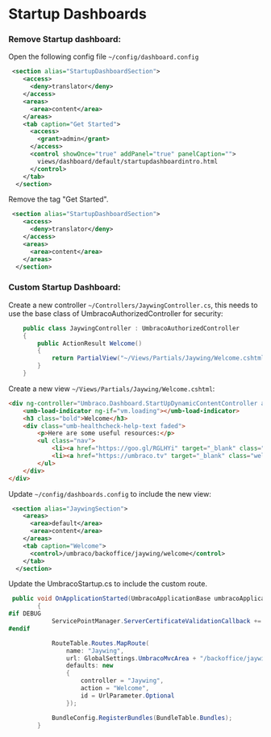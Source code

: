 # Startup Dashboards

### Remove Startup dashboard:
Open the following config file `~/config/dashboard.config`

~~~xml
 <section alias="StartupDashboardSection">
    <access>
      <deny>translator</deny>
    </access>
    <areas>
      <area>content</area>
    </areas>
    <tab caption="Get Started">
      <access>
        <grant>admin</grant>
      </access>
      <control showOnce="true" addPanel="true" panelCaption="">
        views/dashboard/default/startupdashboardintro.html
      </control>
    </tab>
  </section>
  ~~~
Remove the tag "Get Started".

~~~xml
 <section alias="StartupDashboardSection">
    <access>
      <deny>translator</deny>
    </access>
    <areas>
      <area>content</area>
    </areas>
  </section>
  ~~~
### Custom Startup Dashboard:

Create a new controller `~/Controllers/JaywingController.cs`, this needs to use the base class of UmbracoAuthorizedController for security:

~~~csharp
    public class JaywingController : UmbracoAuthorizedController
    {
        public ActionResult Welcome()
        {
            return PartialView("~/Views/Partials/Jaywing/Welcome.cshtml");
        }
    }
~~~

Create a new view `~/Views/Partials/Jaywing/Welcome.cshtml`:
~~~html
<div ng-controller="Umbraco.Dashboard.StartUpDynamicContentController as vm">
    <umb-load-indicator ng-if="vm.loading"></umb-load-indicator>
    <h3 class="bold">Welcome</h3>
    <div class="umb-healthcheck-help-text faded">
        <p>Here are some useful resources:</p>
        <ul class="nav">
            <li><a href="https://goo.gl/RGLHYi" target="_blank" class="welcome-action-link"><i class="icon-out"></i> <span>Umbraco Content Editor Manual</span></a></li>
            <li><a href="https://umbraco.tv" target="_blank" class="welcome-action-link"><i class="icon-out"></i> <span>Umbraco.TV</span></a></li>
        </ul>
    </div>
</div>
~~~

Update `~/config/dashboards.config` to include the new view:

~~~xml
 <section alias="JaywingSection">
    <areas>
      <area>default</area>
      <area>content</area>
    </areas>
    <tab caption="Welcome">
      <control>/umbraco/backoffice/jaywing/welcome</control>
    </tab>
  </section>
~~~

Update the UmbracoStartup.cs to include the custom route. 

~~~csharp
 public void OnApplicationStarted(UmbracoApplicationBase umbracoApplication, ApplicationContext applicationContext)
        {
#if DEBUG
            ServicePointManager.ServerCertificateValidationCallback += (o, c, ch, er) => true;
#endif

            RouteTable.Routes.MapRoute(
                name: "Jaywing",
                url: GlobalSettings.UmbracoMvcArea + "/backoffice/jaywing/{action}/{id}",                
                defaults: new
                {
                    controller = "Jaywing",
                    action = "Welcome",
                    id = UrlParameter.Optional
                });

            BundleConfig.RegisterBundles(BundleTable.Bundles);
        }
~~~
